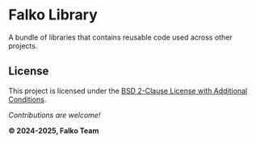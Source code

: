 # Falko Library

A bundle of libraries that contains reusable code used across other projects.

## License

This project is licensed under the
[BSD 2-Clause License with Additional Conditions](https://raw.githubusercontent.com/falko-team/common-library/25c4117d5062b013e98589bdab48c125dcf559f0/License.md).

_Contributions are welcome!_

**© 2024-2025, Falko Team**
